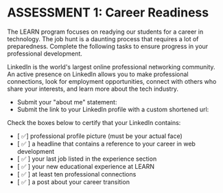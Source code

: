 # ASSESSMENT 1: Career Readiness

The LEARN program focuses on readying our students for a career in technology. The job hunt is a daunting process that requires a lot of preparedness. Complete the following tasks to ensure progress in your professional development.

LinkedIn is the world's largest online professional networking community. An active presence on LinkedIn allows you to make professional connections, look for employment opportunities, connect with others who share your interests, and learn more about the tech industry.

- Submit your "about me" statement:
- Submit the link to your LinkedIn profile with a custom shortened url:

Check the boxes below to certify that your LinkedIn contains:

- [ ✅]  professional profile picture (must be your actual face)
- [ ✅ ] a headline that contains a reference to your career in web development
- [ ✅ ] your last job listed in the experience section
- [ ✅ ] your new educational experience at LEARN
- [ ✅ ] at least ten professional connections
- [ ✅ ] a post about your career transition
